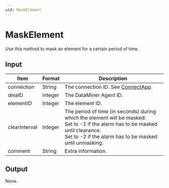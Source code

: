 ```yaml
---
uid: MaskElement
---
```


# MaskElement

Use this method to mask an element for a certain period of time.

## Input

| Item | Format | Description |
|--|--|--|
| connection | String | The connection ID. See [ConnectApp](xref:ConnectApp). |
| dmaID | Integer | The DataMiner Agent ID. |
| elementID | Integer | The element ID. |
| clearInterval | Integer | The period of time (in seconds) during which the element will be masked.<br>Set to -1 if the alarm has to be masked until clearance.<br>Set to -2 if the alarm has to be masked until unmasking. |
| comment | String | Extra information. |

## Output

None.
